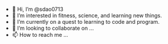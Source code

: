 - 👋 Hi, I’m @sdao0713
- 👀 I’m interested in fitness, science, and learning new things.
- 🌱 I’m currently on a quest to learning to code and program.
- 💞️ I’m looking to collaborate on ...
- 📫 How to reach me ...

<!---
sdao0713/sdao0713 is a ✨ special ✨ repository because its `README.md` (this file) appears on your GitHub profile.
You can click the Preview link to take a look at your changes.
--->
